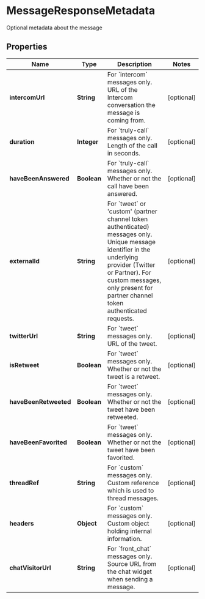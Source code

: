 

# MessageResponseMetadata

Optional metadata about the message

## Properties

| Name | Type | Description | Notes |
|------------ | ------------- | ------------- | -------------|
|**intercomUrl** | **String** | For &#x60;intercom&#x60; messages only. URL of the Intercom conversation the message is coming from. |  [optional] |
|**duration** | **Integer** | For &#x60;truly-call&#x60; messages only. Length of the call in seconds. |  [optional] |
|**haveBeenAnswered** | **Boolean** | For &#x60;truly-call&#x60; messages only. Whether or not the call have been answered. |  [optional] |
|**externalId** | **String** | For &#x60;tweet&#x60; or &#39;custom&#39; (partner channel token authenticated) messages only. Unique message identifier in the underlying provider (Twitter or Partner). For custom messages, only present for partner channel token authenticated requests. |  [optional] |
|**twitterUrl** | **String** | For &#x60;tweet&#x60; messages only. URL of the tweet. |  [optional] |
|**isRetweet** | **Boolean** | For &#x60;tweet&#x60; messages only. Whether or not the tweet is a retweet. |  [optional] |
|**haveBeenRetweeted** | **Boolean** | For &#x60;tweet&#x60; messages only. Whether or not the tweet have been retweeted. |  [optional] |
|**haveBeenFavorited** | **Boolean** | For &#x60;tweet&#x60; messages only. Whether or not the tweet have been favorited. |  [optional] |
|**threadRef** | **String** | For &#x60;custom&#x60; messages only. Custom reference which is used to thread messages. |  [optional] |
|**headers** | **Object** | For &#x60;custom&#x60; messages only. Custom object holding internal information. |  [optional] |
|**chatVisitorUrl** | **String** | For &#x60;front_chat&#x60; messages only. Source URL from the chat widget when sending a message. |  [optional] |



